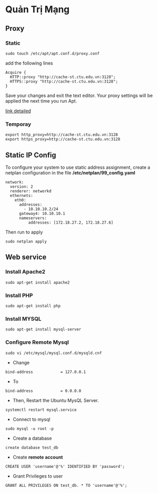 # Quản Trị Mạng

## Proxy
### Static
```
sudo touch /etc/apt/apt.conf.d/proxy.conf
```
add the following lines
```
Acquire {
  HTTP::proxy "http://cache-st.ctu.edu.vn:3128";
  HTTPS::proxy "http://cache-st.ctu.edu.vn:3128";
}
```
Save your changes and exit the text editor.
Your proxy settings will be applied the next time you run Apt.

[link detailed](https://www.serverlab.ca/tutorials/linux/administration-linux/how-to-set-the-proxy-for-apt-for-ubuntu-18-04/)
### Temporay
```
export http_proxy=http://cache-st.ctu.edu.vn:3128
export https_proxy=http://cache-st.ctu.edu.vn:3128
```
## Static IP Config
To configure your system to use static address assignment, create a netplan configuration in the file **/etc/netplan/99_config.yaml**
```
network:
  version: 2
  renderer: networkd
  ethernets:
    eth0:
      addresses:
        - 10.10.10.2/24
      gateway4: 10.10.10.1
      nameservers:
          addresses: [172.18.27.2, 172.18.27.6]
```
Then run to apply
```
sudo netplan apply
```

## Web service
### Install Apache2
```
sudo apt-get install apache2
```
### Install PHP
```
sudo apt-get install php
```
### Install MYSQL
```
sudo apt-get install mysql-server
```
### Configure Remote Mysql
```
sudo vi /etc/mysql/mysql.conf.d/mysqld.cnf
```
- Change 
```
bind-address            = 127.0.0.1
```
- To
```
bind-address            = 0.0.0.0
```
- Then, Restart the Ubuntu MysQL Server.
```
systemctl restart mysql.service
```
- Connect to mysql
```
sudo mysql -u root -p
```
- Create a database
```
create database test_db
```
- Create **remote account**
```
CREATE USER 'username'@'%' IDENTIFIED BY 'password';
```
- Grant Privileges to user
```
GRANT ALL PRIVILEGES ON test_db. * TO 'username'@'%';
```


